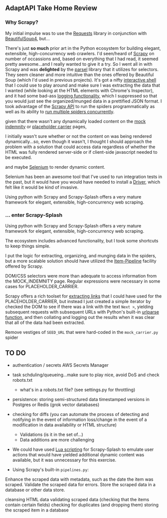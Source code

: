 ## AdaptAPI Take Home Review

### Why Scrapy?

My initial impulse was to use the [Requests](https://requests.readthedocs.io/en/latest/) library in conjunction with [BeautifulSoup4](https://pypi.org/project/beautifulsoup4/), but...

There's just **so much** prior art in the Python ecosystem for building elegant, extensible, high-concurrency web crawlers. I'd seen/heard of [Scrapy](https://scrapy.org/) on number of occassions and, based on everything that I had read, it seemed pretty awesome...and I really wanted to give it a try. So I went all in with Scrapy and was **delighted** by the [parsel](https://parsel.readthedocs.io/en/latest/) library that it utilizes for selectors. They seem cleaner and more intuitive than the ones offered by Beautiful Soup (which I'd used in previous projects). It's got a nifty [interactive shell](https://docs.scrapy.org/en/latest/topics/shell.html) that I could use to play around and make sure I was extracting the data that I wanted (while looking at the HTML elements with Chrome's Inspector), and it had some bad-ass [logging functionality](https://docs.scrapy.org/en/latest/topics/logging.html), which I suppressed so that you would just see the organized/munged data in a prettified JSON format. I took advantage of the [Scrapy API](https://docs.scrapy.org/en/latest/topics/practices.html#run-scrapy-from-a-script) to run the spiders programmatically as well as its ability to [run multiple spiders concurrently](https://docs.scrapy.org/en/latest/topics/practices.html#running-multiple-spiders-in-the-same-process).










given that there wasn't any dynamically loaded content on the [mock indemnity](https://scraping-interview.onrender.com/mock_indemnity/a0dfjw9a) or [placeholder carrier](https://scraping-interview.onrender.com/placeholder_carrier/f02dkl4e/policies/1) pages, 





I initially wasn't sure whether or not the content on  was being rendered dynamically...so, even though it wasn't, I thought I should approach the problem with a solution that could access data regardless of whether the HTML was fully rendered server-side or if client-side javascript needed to be executed.


and maybe [Selenium](https://selenium-python.readthedocs.io/) to render dynamic content.


Selenium has been an awesome tool that I've used to run integration tests in the past, but it would have you would have needed to install a [Driver](https://selenium-python.readthedocs.io/installation.html#drivers), which felt like it would be kind of invasive.



Using python with Scrapy and Scrapy-Splash offers a very mature framework for elegant, extensible, high-concurrency web scraping.

### ... enter Scrapy-Splash

Using python with Scrapy and Scrapy-Splash offers a very mature framework for elegant, extensible, high-concurrency web scraping.

The ecosystem includes advanced functionality, but I took some shortcuts to keep things simple.

I put the logic for extracting, organizing, and munging data in the spiders, but a more scalable solution should have utilized the [Item-Pipeline](https://docs.scrapy.org/en/latest/topics/item-pipeline.html) facility offered by Scrapy.

DOM/CSS selectors were more than adequate to access information from the MOCK_INDEMNITY page. Regular expressions were necessary in some cases for PLACEHOLDER_CARRIER. 

Scrapy offers a rich toolset for [extracting links](https://docs.scrapy.org/en/latest/topics/link-extractors.html) that I could have used for the PLACEHOLDER_CARRIER, but instead I just created a simple iterator by checked the DOM to see if there was a link with the text `Next >`, yielding subsequent requests with subsequent URLs with Python's built-in [urlparse function](https://docs.python.org/3/library/urllib.parse.html#urllib.parse.urlparse), and then collating and logging out the results when it was clear that all of the data had been extracted.

Remove vestiges of `SEED_URL` that were hard-coded in the `mock_carrier.py` spider

## TO DO

- authentication / secrets AWS Secrets Manager

- task schduling/queueing...make sure to play nice, avoid DoS and check robots.txt
  - what's in a robots.txt file? (see settings.py for throttling)

- persistence: storing semi-structured data timestamped versions in Postgres or Redis (grok vector databases)

- checking for diffs (you can automate the process of detecting and notifying in the event of information loss/change in the event of a modification in data availability or HTML structure)
  - Validations (is it in the set of...)
  - Data additions are more challenging

- We could have used [Lua scripting](https://splash.readthedocs.io/en/stable/scripting-overview.html) for Scrapy-Splash to emulate user actions that would have yielded additional dynamic content was available, but it was unnecessary for this exercise.

- Using Scrapy's built-in `pipelines.py`:



Enhance the scraped data with metadata, such as the date the item was scraped.
Validate the scraped data for errors.
Store the scraped data in a database or other data store.

cleansing HTML data
validating scraped data (checking that the items contain certain fields)
checking for duplicates (and dropping them)
storing the scraped item in a database


